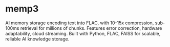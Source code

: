 # memp3
AI memory storage encoding text into FLAC, with 10-15x compression, sub-100ms retrieval for millions of chunks. Features error correction, hardware adaptability, cloud streaming. Built with Python, FLAC, FAISS for scalable, reliable AI knowledge storage.

